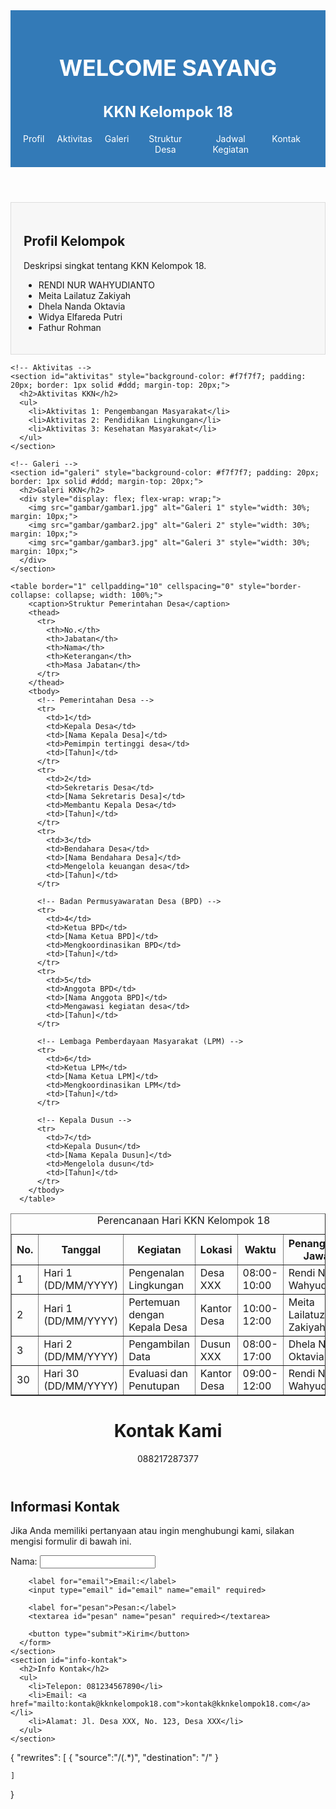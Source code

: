 <!DOCTYPE html>
<head>
  <meta charset="UTF-8">
  <meta name="viewport" content="width=device-width, initial-scale=1.0">
  <title>KKN Kelompok 18</title>
</head>
<body>
  <!-- Header -->
  <header style="background-color: #337ab7; color: #fff; padding: 20px; text-align: center;">
    <h1 style="color: #fff; font-size: 36px;">WELCOME SAYANG</h1>
    <h2 style="color: #fff; font-size: 24px;">KKN Kelompok 18</h2>
    <nav>
      <ul style="list-style: none; margin: 0; padding: 0; display: flex; justify-content: space-between;">
        <li style="margin-right: 20px;"><a href="#profil" style="text-decoration: none; color: #fff;">Profil</a></li>
        <li style="margin-right: 20px;"><a href="#aktivitas" style="text-decoration: none; color: #fff;">Aktivitas</a></li>
        <li style="margin-right: 20px;"><a href="#galeri" style="text-decoration: none; color: #fff;">Galeri</a></li>
        <li style="margin-right: 20px;"><a href="#struktur-desa" style="text-decoration: none; color: #fff;">Struktur Desa</a></li>
        <li style="margin-right: 20px;"><a href="#jadwal" style="text-decoration: none; color: #fff;">Jadwal Kegiatan</a></li>
        <li style="margin-right: 20px;"><a href="#kontak" style="text-decoration: none; color: #fff;">Kontak</a></li>
      </ul>
    </nav>
  </header>
  
  <!-- Main -->
  <main>
    <!-- Profil -->
    <section id="profil" style="background-color: #f7f7f7; padding: 20px; border: 1px solid #ddd;">
      <h2>Profil Kelompok</h2>
      <p>Deskripsi singkat tentang KKN Kelompok 18.</p>
      <ul>
        <li>RENDI NUR WAHYUDIANTO</li>
        <li>Meita Lailatuz Zakiyah</li>
        <li>Dhela Nanda Oktavia</li>
        <li>Widya Elfareda Putri</li>
        <li>Fathur Rohman</li>
      </ul>
    </section>
    
    <!-- Aktivitas -->
    <section id="aktivitas" style="background-color: #f7f7f7; padding: 20px; border: 1px solid #ddd; margin-top: 20px;">
      <h2>Aktivitas KKN</h2>
      <ul>
        <li>Aktivitas 1: Pengembangan Masyarakat</li>
        <li>Aktivitas 2: Pendidikan Lingkungan</li>
        <li>Aktivitas 3: Kesehatan Masyarakat</li>
      </ul>
    </section>
    
    <!-- Galeri -->
    <section id="galeri" style="background-color: #f7f7f7; padding: 20px; border: 1px solid #ddd; margin-top: 20px;">
      <h2>Galeri KKN</h2>
      <div style="display: flex; flex-wrap: wrap;">
        <img src="gambar/gambar1.jpg" alt="Galeri 1" style="width: 30%; margin: 10px;">
        <img src="gambar/gambar2.jpg" alt="Galeri 2" style="width: 30%; margin: 10px;">
        <img src="gambar/gambar3.jpg" alt="Galeri 3" style="width: 30%; margin: 10px;">
      </div>
    </section>
    
    <table border="1" cellpadding="10" cellspacing="0" style="border-collapse: collapse; width: 100%;">
        <caption>Struktur Pemerintahan Desa</caption>
        <thead>
          <tr>
            <th>No.</th>
            <th>Jabatan</th>
            <th>Nama</th>
            <th>Keterangan</th>
            <th>Masa Jabatan</th>
          </tr>
        </thead>
        <tbody>
          <!-- Pemerintahan Desa -->
          <tr>
            <td>1</td>
            <td>Kepala Desa</td>
            <td>[Nama Kepala Desa]</td>
            <td>Pemimpin tertinggi desa</td>
            <td>[Tahun]</td>
          </tr>
          <tr>
            <td>2</td>
            <td>Sekretaris Desa</td>
            <td>[Nama Sekretaris Desa]</td>
            <td>Membantu Kepala Desa</td>
            <td>[Tahun]</td>
          </tr>
          <tr>
            <td>3</td>
            <td>Bendahara Desa</td>
            <td>[Nama Bendahara Desa]</td>
            <td>Mengelola keuangan desa</td>
            <td>[Tahun]</td>
          </tr>
      
          <!-- Badan Permusyawaratan Desa (BPD) -->
          <tr>
            <td>4</td>
            <td>Ketua BPD</td>
            <td>[Nama Ketua BPD]</td>
            <td>Mengkoordinasikan BPD</td>
            <td>[Tahun]</td>
          </tr>
          <tr>
            <td>5</td>
            <td>Anggota BPD</td>
            <td>[Nama Anggota BPD]</td>
            <td>Mengawasi kegiatan desa</td>
            <td>[Tahun]</td>
          </tr>
      
          <!-- Lembaga Pemberdayaan Masyarakat (LPM) -->
          <tr>
            <td>6</td>
            <td>Ketua LPM</td>
            <td>[Nama Ketua LPM]</td>
            <td>Mengkoordinasikan LPM</td>
            <td>[Tahun]</td>
          </tr>
      
          <!-- Kepala Dusun -->
          <tr>
            <td>7</td>
            <td>Kepala Dusun</td>
            <td>[Nama Kepala Dusun]</td>
            <td>Mengelola dusun</td>
            <td>[Tahun]</td>
          </tr>
        </tbody>
      </table>
 
<table border="1" cellpadding="10" cellspacing="0" style="border-collapse: collapse; width: 100%;">
    <caption>Perencanaan Hari KKN Kelompok 18</caption>
    <thead>
      <tr>
        <th>No.</th>
        <th>Tanggal</th>
        <th>Kegiatan</th>
        <th>Lokasi</th>
        <th>Waktu</th>
        <th>Penanggung Jawab</th>
      </tr>
    </thead>
    <tbody>
      <tr>
        <td>1</td>
        <td>Hari 1 (DD/MM/YYYY)</td>
        <td>Pengenalan Lingkungan</td>
        <td>Desa XXX</td>
        <td>08:00-10:00</td>
        <td>Rendi Nur Wahyudiarto</td>
      </tr>
      <tr>
        <td>2</td>
        <td>Hari 1 (DD/MM/YYYY)</td>
        <td>Pertemuan dengan Kepala Desa</td>
        <td>Kantor Desa</td>
        <td>10:00-12:00</td>
        <td>Meita Lailatuz Zakiyah</td>
      </tr>
      <tr>
        <td>3</td>
        <td>Hari 2 (DD/MM/YYYY)</td>
        <td>Pengambilan Data</td>
        <td>Dusun XXX</td>
        <td>08:00-17:00</td>
        <td>Dhela Nanda Oktavia</td>
      </tr>
      <tr>
        <td>30</td>
        <td>Hari 30 (DD/MM/YYYY)</td>
        <td>Evaluasi dan Penutupan</td>
        <td>Kantor Desa</td>
        <td>09:00-12:00</td>
        <td>Rendi Nur Wahyudiarto</td>
      </tr>
    </tbody>
  </table>  
 
<head>
  <meta charset="UTF-8">
  <meta name="viewport" content="width=device-width, initial-scale=1.0">
  <title>Kontak Kami</title>
</head>
<body>
  <header>
    <h1>Kontak Kami</h1>
    088217287377
  </header>
  <main>
    <section id="kontak">
      <h2>Informasi Kontak</h2>
      <p>
        Jika Anda memiliki pertanyaan atau ingin menghubungi kami, silakan mengisi formulir di bawah ini.
      </p>
      <form action="" method="post">
        <label for="nama">Nama:</label>
        <input type="text" id="nama" name="nama" required>
        
        <label for="email">Email:</label>
        <input type="email" id="email" name="email" required>
        
        <label for="pesan">Pesan:</label>
        <textarea id="pesan" name="pesan" required></textarea>
        
        <button type="submit">Kirim</button>
      </form>
    </section>
    <section id="info-kontak">
      <h2>Info Kontak</h2>
      <ul>
        <li>Telepon: 081234567890</li>
        <li>Email: <a href="mailto:kontak@kknkelompok18.com">kontak@kknkelompok18.com</a></li>
        <li>Alamat: Jl. Desa XXX, No. 123, Desa XXX</li>
      </ul>
    </section>
  </main>
</body>
</html>   
{
     "rewrites": [
         { 
        "source":"/(.*)", 
        "destination": "/"
    }
         
    ]
} 

